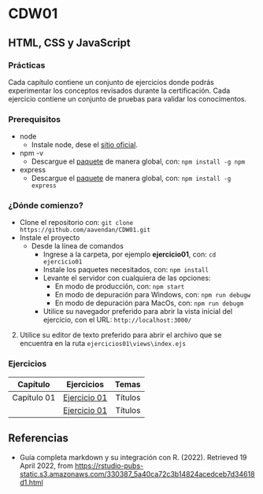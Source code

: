 # CDW01 
## HTML, CSS y JavaScript

### Prácticas

Cada capítulo contiene un conjunto de ejercicios donde podrás experimentar los conceptos revisados durante la certificación. Cada ejercicio contiene un conjunto de pruebas para validar los conocimentos.

### Prerequisitos

* node
	- Instale node, dese el [sitio oficial](https://nodejs.org/es/download/).
* npm -v
	- Descargue el [paquete](https://www.npmjs.com/package/download) de manera global, con: `npm install -g npm` 
* express
	- Descargue el [paquete](https://www.npmjs.com/package/express) de manera global, con: `npm install -g express` 


### ¿Dónde comienzo?

* Clone el repositorio con: `git clone https://github.com/aavendan/CDW01.git`
* Instale el proyecto
	* Desde la línea de comandos
		+ Ingrese a la carpeta, por ejemplo **ejercicio01**, con: `cd ejercicio01`
		+ Instale los paquetes necesitados, con: `npm install`
		+ Levante el servidor con cualquiera de las opciones:
			- En modo de producción, con: `npm start`
			- En modo de depuración para Windows, con: `npm run debugw`
			- En modo de depuración para MacOs, con: `npm run debugm`
		+ Utilice su navegador preferido para abrir la vista inicial del ejercicio, con el URL: `http://localhost:3000/`
2. Utilice su editor de texto preferido para abrir el archivo que se encuentra en la ruta `ejercicios01\views\index.ejs`  


### Ejercicios

| Capítulo      | Ejercicios                                        | Temas    |
| :-----------: | :-----------------------------------------------: | -------: |
| Capítulo 01   | [Ejercicio 01](Capítulo%2001/ejercicio01)         | Títulos  |
| 			    | [Ejercicio 01](Capítulo%2001/ejercicio01)         | Títulos  |


## Referencias 

* Guía completa markdown y su integración con R. (2022). Retrieved 19 April 2022, from https://rstudio-pubs-static.s3.amazonaws.com/330387_5a40ca72c3b14824acedceb7d34618d1.html